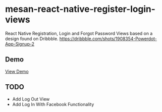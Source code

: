 # mesan-react-native-register-login-views
React Native Registration, Login and Forgot Password Views based on a design found on Dribbble. https://dribbble.com/shots/1908354-Powerdot-App-Signup-2

<h2>Demo</h2>
<a href="https://appetize.io/embed/0hn1p6wu6ewx8z6rdrmrtm9ubc?device=iphone5s&scale=75&orientation=portrait&osVersion=9.3">View Demo</a>


<h2>TODO</h2>
<ul>
<li>Add Log Out View</li>
<li>Add Log In With Facebook Functionality</li>
</ul>
